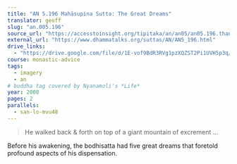 ```yaml
---
title: "AN 5.196 Mahāsupina Sutta: The Great Dreams"
translator: geoff
slug: "an.005.196"
source_url: "https://accesstoinsight.org/tipitaka/an/an05/an05.196.than.html"
external_url: "https://www.dhammatalks.org/suttas/AN/AN5_196.html"
drive_links:
  - "https://drive.google.com/file/d/1E-vof9BdR3RVg1pzXQZST2Pi1UVH5p3q/view?usp=drivesdk"
course: monastic-advice
tags:
  - imagery
  - an
# buddha tag covered by Nyanamoli's *Life*
year: 2000
pages: 2
parallels:
  - san-lo-mvu48
---
```


> He walked back & forth on top of a giant mountain of excrement ...

Before his awakening, the bodhisatta had five great dreams that foretold profound aspects of his dispensation.
